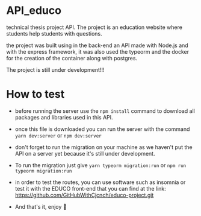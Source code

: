 # API_educo
technical thesis project API. The project is an education website where students help students with questions.

the project was built using in the back-end an API made with Node.js and with the express framework, it was also used the typeorm and the docker for the creation of the container along with postgres.

The project is still under development!!!

# How to test

- before running the server use the ``npm install`` command to download all packages and libraries used in this API.

- once this file is downloaded you can run the server with the command ``yarn dev:server`` or ``npm dev:server``

- don't forget to run the migration on your machine as we haven't put the API on a server yet because it's still under development.

- To run the migration just give ``yarn typeorm migration:run`` or ``npm run typeorm migration:run``

- in order to test the routes, you can use software such as insomnia or test it with the EDUCO front-end that you can find at the link: https://github.com/GitHubWithCjcnch/educo-project.git

- And that's it, enjoy 🎉
